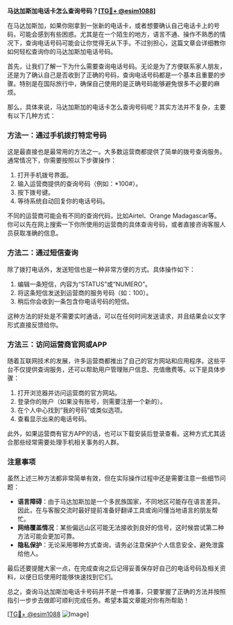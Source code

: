 **马达加斯加电话卡怎么查询号码？[[TG💪+ @esim1088](https://t.me/s/esim1088)]**

在马达加斯加，如果你刚拿到一张新的电话卡，或者想要确认自己电话卡上的号码，可能会感到有些困惑。尤其是在一个陌生的地方，语言不通、操作不熟悉的情况下，查询电话号码可能会让你觉得无从下手。不过别担心，这篇文章会详细教你如何轻松查询你的马达加斯加电话号码。

首先，让我们了解一下为什么需要查询电话号码。无论是为了方便联系家人朋友，还是为了确认自己是否收到了正确的号码，查询电话号码都是一个基本且重要的步骤。特别是在国际旅行中，确保自己使用的是正确号码能够避免很多不必要的麻烦。

那么，具体来说，马达加斯加的电话卡怎么查询号码呢？其实方法并不复杂，主要有以下几种方式：

### 方法一：通过手机拨打特定号码

这是最直接也是最常用的方法之一。大多数运营商都提供了简单的拨号查询服务。通常情况下，你需要按照以下步骤操作：

1. 打开手机拨号界面。
2. 输入运营商提供的查询号码（例如：*100#）。
3. 按下拨号键。
4. 等待系统自动回复你的电话号码。

不同的运营商可能会有不同的查询代码，比如Airtel、Orange Madagascar等。你可以先在网上搜索一下你所使用的运营商的具体查询号码，或者直接咨询客服人员获取准确的信息。

### 方法二：通过短信查询

除了拨打电话外，发送短信也是一种非常方便的方式。具体操作如下：

1. 编辑一条短信，内容为“STATUS”或“NUMERO”。
2. 将这条短信发送到运营商的服务号码（如：100）。
3. 稍后你会收到一条包含你电话号码的短信。

这种方法的好处是不需要实时通话，可以在任何时间发送请求，并且结果会以文字形式直接反馈给你。

### 方法三：访问运营商官网或APP

随着互联网技术的发展，许多运营商都推出了自己的官方网站和应用程序。这些平台不仅提供查询服务，还可以帮助用户管理账户信息、充值缴费等。以下是具体步骤：

1. 打开浏览器并访问运营商的官方网站。
2. 登录你的账户（如果没有账号，则需要注册一个新的）。
3. 在个人中心找到“我的号码”或类似选项。
4. 查看显示出来的电话号码。

此外，如果运营商有官方APP的话，也可以下载安装后登录查看。这种方式尤其适合那些经常需要处理手机相关事务的人群。

### 注意事项

虽然上述三种方法都非常简单有效，但在实际操作过程中还是需要注意一些细节问题：

- **语言障碍**：由于马达加斯加是一个多民族国家，不同地区可能存在语言差异。因此，在与客服交流时最好提前准备好翻译工具或询问懂当地语言的朋友帮忙。
- **网络覆盖情况**：某些偏远山区可能无法接收到良好的信号，这时候尝试第二种方法可能会更加可靠。
- **隐私保护**：无论采用哪种方式查询，请务必注意保护个人信息安全，避免泄露给他人。

最后还要提醒大家一点，在完成查询之后记得妥善保存好自己的电话号码及相关资料，以便日后使用时能够快速找到它们。

总之，查询马达加斯加电话卡号码并不是一件难事，只要掌握了正确的方法并按照指引一步步去做即可顺利完成任务。希望本篇文章能对你有所帮助！

[[TG💪+ @esim1088](https://t.me/s/esim1088) ![Image](https://i.postimg.cc/4NQfJmqS/Snipaste-2025-05-13-00-14-12.png)]